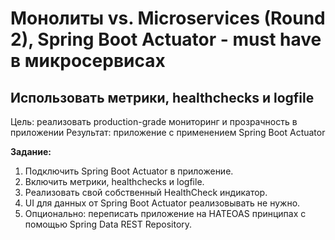 # Монолиты vs. Microservices (Round 2), Spring Boot Actuator - must have в микросервисах
## Использовать метрики, healthchecks и logfile

Цель: реализовать production-grade мониторинг и прозрачность в приложении Результат: приложение с применением Spring Boot Actuator

**Задание:**
1. Подключить Spring Boot Actuator в приложение.
1. Включить метрики, healthchecks и logfile.
1. Реализовать свой собственный HealthCheck индикатор.
1. UI для данных от Spring Boot Actuator реализовывать не нужно.
1. Опционально: переписать приложение на HATEOAS принципах с помощью Spring Data REST Repository.



